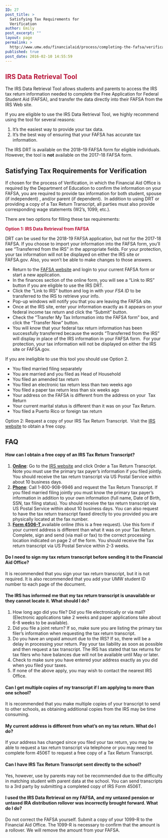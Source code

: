 ```yaml
---
ID: 27
post_title: >
  Satisfying Tax Requirements for
  Verification
author: Emily
post_excerpt: ""
layout: page
permalink: >
  http://www.umw.edu/financialaid/process/completing-the-fafsa/verification/forms/requirements/
published: true
post_date: 2016-02-10 14:55:59
---
```

<h2><span style="color: #b81237"><strong>IRS Data Retrieval Tool</strong></span></h2>
<div id="content">

The IRS Data Retrieval Tool allows students and parents to access the IRS tax return information needed to complete the Free Application for Federal Student Aid (FAFSA), and transfer the data directly into their FAFSA from the IRS Web site.
<div id="content">

If you are eligible to use the IRS Data Retrieval Tool, we highly recommend using the tool for several reasons:
<ol>
 	<li>It’s the easiest way to provide your tax data.</li>
 	<li>It’s the best way of ensuring that your FAFSA has accurate tax information.</li>
</ol>
</div>
</div>
The IRS DRT is available on the 2018–19 FAFSA form for eligible individuals. However, the tool is <strong>not</strong> available on the 2017–18 FAFSA form.
<h2>Satisfying Tax Requirements for Verification</h2>
If chosen for the process of Verification, in which the Financial Aid Office is required by the Department of Education to confirm the information on your FAFSA, you are required to provide tax information for both student, spouse (if independent) , and/or parent (if dependent).  In addition to using DRT or providing a copy of a Tax Return Transcript, all parties must also provide corresponding wage statements (W2’s, 1099, etc.).

There are two options for filling these tax requirements:

<span style="color: #b81237"><strong>Option 1: IRS Data Retrieval from FAFSA</strong></span>

DRT can be used for the 2018-19 FAFSA application, but not for the 2017-18 FAFSA. If you choose to import your information into the FAFSA form, you’ll see “Transferred from the IRS” in the appropriate fields. For your protection, your tax information will not be displayed on either the IRS site or FAFSA.gov. Also, you won’t be able to make changes to those answers.
<ul>
 	<li>Return to the <a href="https://fafsa.ed.gov/">FAFSA website</a> and login to your current FAFSA form or start a new application.</li>
 	<li>In the finances section of the online form, you will see a “Link to IRS” button if you are eligible to use the IRS DRT.</li>
 	<li>Click the “Link to IRS” button and log in with your <em>FSA ID</em> to be transferred to the IRS to retrieve your info.</li>
 	<li>Pop-up windows will notify you that you are leaving the FAFSA site.</li>
 	<li>Once at the IRS site, enter your information exactly as it appears on your federal income tax return and click the “Submit” button.</li>
 	<li>Check the “Transfer My Tax Information into the FAFSA form” box, and click the “Transfer Now” button.</li>
 	<li>You will know that your federal tax return information has been successfully transferred because the words “Transferred from the IRS” will display in place of the IRS information in your FAFSA form.  For your protection, your tax information will not be displayed on either the IRS site or FAFSA.gov.</li>
</ul>
If you are ineligible to use this tool you should use Option 2.
<ul>
 	<li>You filed married filing separately</li>
 	<li>You are married and you filed as Head of Household</li>
 	<li>You filed an amended tax return</li>
 	<li>You filed an electronic tax return less than two weeks ago</li>
 	<li>You filed a paper tax return less than six weeks ago</li>
 	<li>Your address on the FAFSA is different from the address on your  Tax Return</li>
 	<li>Your current marital status is different than it was on your Tax Return.</li>
 	<li>You filed a Puerto Rico or foreign tax return</li>
</ul>
Option 2: Request a copy of your IRS Tax Return Transcript.  Visit the <a href="http://www.irs.gov">IRS website</a> to obtain a free copy.
<h2>FAQ</h2>
<h4>How can I obtain a free copy of an IRS Tax Return Transcript?</h4>
<ol>
 	<li><strong><u>Online</u></strong>: Go to the <a href="http://www.irs.gov">IRS website</a> and click Order a Tax Return Transcript. Note you must use the primary tax payer’s information if you filed jointly. You should receive the tax return transcript via US Postal Service within about 10 business days.</li>
 	<li><strong><u>Phone</u></strong>: Call 1-800-908-9946 and request the Tax Return Transcript. If you filed married filing jointly you must know the primary tax payer’s information in addition to your own information (full name, Date of Birth, SSN, tax filing status). You should receive the tax return transcript via US Postal Service within about 10 business days. You can also request to have the tax return transcript faxed directly to you provided you are physically located at the fax number.</li>
 	<li><strong><u><a href="http://www.irs.gov">Form 4506-T</a> </u></strong>available online (this is a free request). Use this form if your current address is different than what it was on your Tax Return. Complete, sign and send (via mail or fax) to the correct processing location indicated on page 2 of the form. You should receive the Tax return transcript via US Postal Service within 2-3 weeks.</li>
</ol>
<h4>Do I need to sign my tax return transcript before sending it to the Financial Aid Office?</h4>
It is recommended that you sign your tax return transcript, but it is not required. It is also recommended that you add your UMW student ID number to each page of the document.
<h4>The IRS has informed me that my tax return transcript is unavailable or they cannot locate it. What should I do?</h4>
<ol>
 	<li>How long ago did you file? Did you file electronically or via mail? (Electronic applications take 2 weeks and paper applications take about 6-8 weeks to be available).</li>
 	<li>Did you file a joint return? If so, make sure you are listing the primary tax filer’s information when requesting the tax return transcript.</li>
 	<li>Do you have an unpaid amount due to the IRS? If so, there will be a delay in processing your return. Pay your tax liability as soon as possible and then request a tax transcript. The IRS has stated that tax returns for tax filers who have balances due will not be available until May or later.</li>
 	<li>Check to make sure you have entered your address exactly as you did when you filed your taxes.</li>
 	<li>If none of the above apply, you may wish to contact the nearest IRS Office.</li>
</ol>
<h4>Can I get multiple copies of my transcript if I am applying to more than one school?</h4>
It is recommended that you make multiple copies of your transcript to send to other schools, as obtaining additional copies from the IRS may be time consuming.
<h4>My current address is different from what’s on my tax return. What do I do?</h4>
If your address has changed since you filed your tax return, you may be able to request a tax return transcript via telephone or you may need to complete form 4506T to request a free copy of a Tax Return Transcript.
<h4>Can I have IRS Tax Return Transcript sent directly to the school?</h4>
Yes, however, use by parents may not be recommended due to the difficulty in matching student with parent data at the school. You can send transcripts to a 3rd party by submitting a completed copy of IRS Form 4506T.
<h4>I used the IRS Data Retrieval on my FAFSA, and my untaxed pension or untaxed IRA distribution rollover was incorrectly brought forward. What do I do?</h4>
Do not correct the FAFSA yourself. Submit a copy of your 1099-R to the Financial Aid Office. The 1099-R is necessary to confirm that the amount is a rollover. We will remove the amount from your FAFSA.